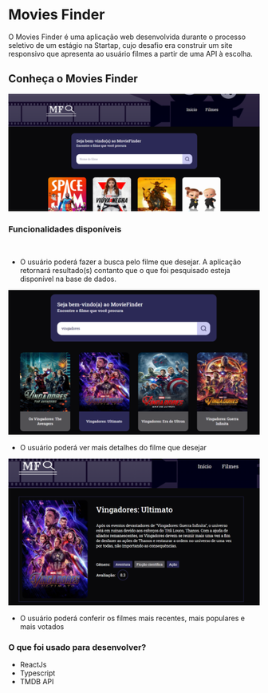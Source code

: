 # Movies Finder

O Movies Finder é uma aplicação web desenvolvida durante o processo seletivo de um estágio na Startap, cujo desafio era construir um site responsivo que apresenta ao usuário filmes a partir de uma API à escolha. 

## Conheça o Movies Finder

<img src="./src/assets/presentation/home.png" />

<br>

### Funcionalidades disponíveis

<br>

- O usuário poderá fazer a busca pelo filme que desejar. A aplicação retornará resultado(s) contanto que o que foi pesquisado esteja disponível na base de dados. 

<img src="./src/assets/presentation/searchMovie.png" />

<br>

- O usuário poderá ver mais detalhes do filme que desejar   

<img src="./src/assets/presentation/movieDescription.png" />

<br>

- O usuário poderá conferir os filmes mais recentes, mais populares e mais votados


### O que foi usado para desenvolver?

- ReactJs
- Typescript
- TMDB API
